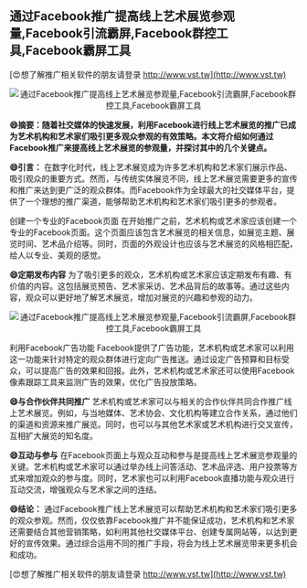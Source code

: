 ## **通过Facebook推广提高线上艺术展览参观量,Facebook引流霸屏,Facebook群控工具,Facebook霸屏工具**

[😍想了解推广相关软件的朋友请登录 http://www.vst.tw](http://www.vst.tw)

 <center><img src="https://vst.tw/MP4/tuiguang/png/0.png" alt="通过Facebook推广提高线上艺术展览参观量,Facebook引流霸屏,Facebook群控工具,Facebook霸屏工具"></center>

**😄摘要：随着社交媒体的快速发展，利用Facebook进行线上艺术展览的推广已成为艺术机构和艺术家们吸引更多观众参观的有效策略。本文将介绍如何通过Facebook推广来提高线上艺术展览的参观量，并探讨其中的几个关键点。**

**😄引言：**
在数字化时代，线上艺术展览成为许多艺术机构和艺术家们展示作品、吸引观众的重要方式。然而，与传统实体展览不同，线上艺术展览需要更多的宣传和推广来达到更广泛的观众群体。而Facebook作为全球最大的社交媒体平台，提供了一个理想的推广渠道，能够帮助艺术机构和艺术家们吸引更多的参观者。

创建一个专业的Facebook页面
在开始推广之前，艺术机构或艺术家应该创建一个专业的Facebook页面。这个页面应该包含艺术展览的相关信息，如展览主题、展览时间、艺术品介绍等。同时，页面的外观设计也应该与艺术展览的风格相匹配，给人以专业、美观的感觉。

**😄定期发布内容**
为了吸引更多的观众，艺术机构或艺术家应该定期发布有趣、有价值的内容。这包括展览预告、艺术家采访、艺术品背后的故事等。通过这些内容，观众可以更好地了解艺术展览，增加对展览的兴趣和参观的动力。

 <center><img src="https://vst.tw/MP4/tuiguang/png/4.png" alt="通过Facebook推广提高线上艺术展览参观量,Facebook引流霸屏,Facebook群控工具,Facebook霸屏工具"></center>

利用Facebook广告功能
Facebook提供了广告功能，艺术机构或艺术家可以利用这一功能来针对特定的观众群体进行定向广告推送。通过设定广告预算和目标受众，可以提高广告的效果和回报。此外，艺术机构或艺术家还可以使用Facebook像素跟踪工具来监测广告的效果，优化广告投放策略。

**😄与合作伙伴共同推广**
艺术机构或艺术家可以与相关的合作伙伴共同合作推广线上艺术展览。例如，与当地媒体、艺术协会、文化机构等建立合作关系，通过他们的渠道和资源来推广展览。同时，也可以与其他艺术家或艺术机构进行交叉宣传，互相扩大展览的知名度。

**😄互动与参与**
在Facebook页面上与观众互动和参与是提高线上艺术展览参观量的关键。艺术机构或艺术家可以通过举办线上问答活动、艺术品评选、用户投票等方式来增加观众的参与度。同时，艺术家也可以利用Facebook直播功能与观众进行互动交流，增强观众与艺术家之间的连结。

**😄结论：**
通过Facebook推广线上艺术展览可以帮助艺术机构和艺术家们吸引更多的观众参观。然而，仅仅依靠Facebook推广并不能保证成功，艺术机构和艺术家还需要结合其他营销策略，如利用其他社交媒体平台、创建专属网站等，以达到更好的宣传效果。通过综合运用不同的推广手段，将会为线上艺术展览带来更多机会和成功。

[😍想了解推广相关软件的朋友请登录 http://www.vst.tw](http://www.vst.tw)



